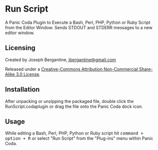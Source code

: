 Run Script
==========

A Panic Coda Plugin to Execute a Bash, Perl, PHP, Python or Ruby Script from the Editor Window. Sends STDOUT and STDERR messages to a new editor window.

Licensing
---------

Created by Joseph Bergantine, [jbergantine@gmail.com](mailto:jbergantine@gmail.com)

Released under a [Creative-Commons Attribution Non-Commercial Share-Alike 3.0 License](http://creativecommons.org/licenses/by-sa/3.0/us/).

Installation
------------

After unpacking or unzipping the packaged file, double click the RunScript.codaplugin or drag the file onto the Panic Coda dock icon.

Usage
-----

While editing a Bash, Perl, PHP, Python or Ruby script hit <kbd>command + option + R</kbd> or select "Run Script" from the "Plug-ins" menu within Panic Coda.